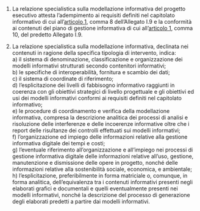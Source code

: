 1. La relazione specialistica sulla modellazione informativa del progetto esecutivo attesta l’adempimento ai requisiti definiti nel capitolato informativo di cui all’[articolo 1](/allegato-1.9-articolo-1/2), comma 8 dell’Allegato I.9 e la conformità ai contenuti del piano di gestione informativa di cui all’[articolo 1](/allegato-1.9-articolo-1/2), comma 10, del predetto Allegato I.9. 

2. La relazione specialistica sulla modellazione informativa, declinata nei contenuti in ragione della specifica tipologia di intervento, indica: <br>a) il sistema di denominazione, classificazione e organizzazione dei modelli informativi strutturati secondo contenitori informativi; <br>b) le specifiche di interoperabilità, fornitura e scambio dei dati;<br>c) il sistema di coordinate di riferimento; <br>d) l’esplicitazione dei livelli di fabbisogno informativo raggiunti in coerenza con gli obiettivi strategici di livello progettuale e gli obiettivi ed usi dei modelli informativi conformi ai requisiti definiti nel capitolato informativo; <br>e) le procedure di coordinamento e verifica della modellazione informativa, compresa la descrizione analitica dei processi di analisi e risoluzione delle interferenze e delle incoerenze informative oltre che i report delle risultanze dei controlli effettuati sui modelli informativi; <br>f) l’organizzazione ed impiego delle informazioni relative alla gestione informativa digitale dei tempi e costi; <br>g) l’eventuale riferimento all’organizzazione e all’impiego nei processi di gestione informativa digitale delle informazioni relative all’uso, gestione, manutenzione e dismissione delle opere in progetto, nonché delle informazioni relative alla sostenibilità sociale, economica, e ambientale; <br>h) l’esplicitazione, preferibilmente in forma matriciale o, comunque, in forma analitica, dell’equivalenza tra i contenuti informativi presenti negli elaborati grafici e documentali e quelli eventualmente presenti nei modelli informativi, nonché la descrizione del processo di generazione degli elaborati predetti a partire dai modelli informativi. 

 